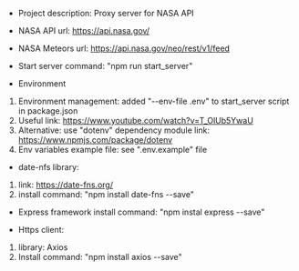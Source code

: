 - Project description:
Proxy server for NASA API

- NASA API url:
https://api.nasa.gov/

- NASA Meteors url:
https://api.nasa.gov/neo/rest/v1/feed

- Start server command:
"npm run start_server"

- Environment
1. Environment management:
added "--env-file .env" to start_server script in package.json
2. Useful link:
https://www.youtube.com/watch?v=T_OlUb5YwaU
3. Alternative:
use "dotenv" dependency module
link: https://www.npmjs.com/package/dotenv
4. Env variables example file:
see ".env.example" file

- date-nfs library:
1. link: 
https://date-fns.org/
2. install command:
"npm install date-fns --save"

- Express framework install command:
"npm instal express --save"

- Https client:
1. library:
Axios
2. Install command: 
"npm install axios --save"
